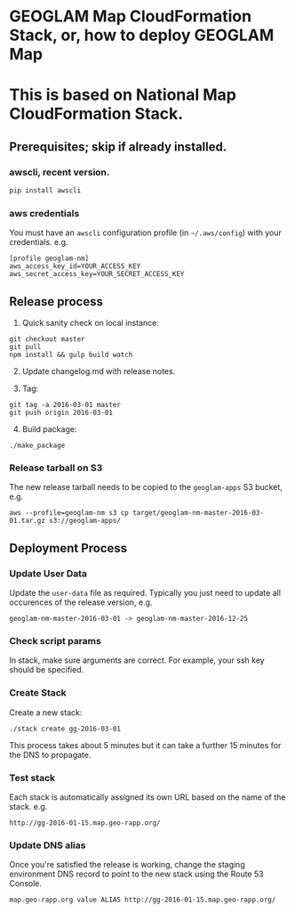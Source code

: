 # GEOGLAM Map CloudFormation Stack, or, how to deploy GEOGLAM Map
# This is based on National Map CloudFormation Stack.

## Prerequisites; skip if already installed.

### awscli, recent version.

```sh
pip install awscli
```

### aws credentials

You must have an `awscli` configuration profile (in `~/.aws/config`) with your credentials. e.g.

```
[profile geoglam-nm]
aws_access_key_id=YOUR_ACCESS_KEY
aws_secret_access_key=YOUR_SECRET_ACCESS_KEY
```

## Release process

1. Quick sanity check on local instance:

```
git checkout master
git pull
npm install && gulp build watch
```

2. Update changelog.md with release notes.

3. Tag:

```
git tag -a 2016-03-01 master
git push origin 2016-03-01
```

4. Build package:

```
./make_package
```

### Release tarball on S3

The new release tarball needs to be copied to the `geoglam-apps` S3 bucket, e.g.

```
aws --profile=geoglam-nm s3 cp target/geoglam-nm-master-2016-03-01.tar.gz s3://geoglam-apps/
```

## Deployment Process

### Update User Data

Update the `user-data` file as required. Typically you just need to update all occurences of the release version, e.g.

```
geoglam-nm-master-2016-03-01 -> geoglam-nm-master-2016-12-25
```

### Check script params

In stack, make sure arguments are correct. For example, your ssh key should be specified.

### Create Stack

Create a new stack:

```
./stack create gg-2016-03-01
```

This process takes about 5 minutes but it can take a further 15 minutes for the DNS to propagate.

### Test stack

Each stack is automatically assigned its own URL based on the name of the stack. e.g.

```
http://gg-2016-01-15.map.geo-rapp.org/
```

### Update DNS alias

Once you're satisfied the release is working, change the staging environment DNS record to point to the new stack using the Route 53 Console.

```
map.geo-rapp.org value ALIAS http://gg-2016-01-15.map.geo-rapp.org/
```

